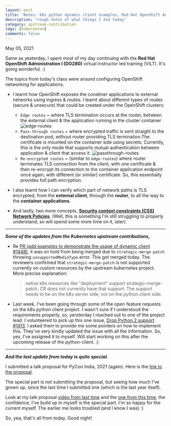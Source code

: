 ```yaml
---
layout: post
title: 'Notes: k8s python dynamic client examples, Red Hat OpenShift Administration I (DO280)#5'
description: "rough notes of what things I did today"
category: upstream-contribution
tags: [kubernetes]
comments: false
---
```


May 05, 2021

Same as yesterday, I spent most of my day continuing with the **Red Hat OpenShift Administration I (DO280)** virtual instructor led training (VILT). It's going wonderful. :)

The topics from today's class were around configuring OpenShift networking for applications. 
- I learnt how OpenShift exposes the conatiner applications to external networks using ingress & routes. I learnt about different types of routes (secure & unsecure) that could be created under the OpenShift clusters:
    - `Edge routes` ~ where TLS termination occurs at the router, between the external client & the application running in the cluster container
     ![edge-routes](https://user-images.githubusercontent.com/30499743/117184624-8af7fc80-adf6-11eb-9bc5-1487c24a4ca6.png) 
    - `Pass-through routes` ~ where encrypted traffic is sent straight to the destination pod, without router providing TLS termination.The certificate is mounted on the container side using secrets. Currently, this is the only mode that supports mutual authentication between application & client that access it.
     ![passthrough-routes](https://user-images.githubusercontent.com/30499743/117184744-b1b63300-adf6-11eb-9e22-8927bfdb1395.png)
    - `Re-encrypted routes` ~ (similar to `edge-routes`) where router terminates TLS connection from the client, with one certificate & then re-encrypt its connection to the container application endpoint once again, with different (or similar) certificate. So, this essentially provides full path encryption.

- I also learnt how I can verify which part of network paths is TLS encrypted, from the **external client**, through the **router**, to all the way to the **container applications**.

- And lastly, two more concepts, **[Security context constraints (CSS)](https://docs.openshift.com/container-platform/4.7/authentication/managing-security-context-constraints.html)** **[Network Policies](https://docs.openshift.com/container-platform/4.6/networking/network_policy/about-network-policy.html)**. (Well, this is something I'm still struggling to properly understand, so will spend some more time on it, later)

---

***Some of the updates from the Kubernetes upstream contributions,***

- Re [PR (add examples to demonstrate the usage of dynamic client #1448)](https://github.com/kubernetes-client/python/pull/1448), it was on hold from being merged due to `strategic-merge-patch` throwing `unsupportedMediaType` error. This got merged today. The reviewers confirmed that `strategic-merge-patch` is not supported currently on custom resources by the upstream kubernetes project. More precise explanation:
  
  > native k8s resources like "deployment" support strategic-merge-patch. CR does not currently have that support. The support needs to be on the k8s server side, not on the python client side.
 
- Last week, I've been going through some of the open feature requests on the k8s python client project. I wasn't sure if I understood the requirements properly, so, yersterday I reached out to one of the project lead. I volunteered to pick up this one issue, [Drop Python 2 support #1413](https://github.com/kubernetes-client/python/issues/1413). I asked them to provide me some pointers on how to implement this. They've very kindly updated the issue with all the information. So, yes, I've assigned it to myself. Will start working on this after the upcoming release of the python-client. :)

---

***And the last update from today is quite special.***

I submitted a talk proposal for PyCon India, 2021 (again). Here is the [link to the proposal](https://in.pycon.org/cfp/2021/proposals/getting-started-with-kubernetes-python-client~axknq/).

The special part is not submitting the proposal, but seeing how much I've grown up, since the last time I submitted one (which is the last year itself).

Look at my talk proposal [video from last time](https://www.youtube.com/watch?v=1FOecXfqFdk) and the [one from this time](https://www.youtube.com/watch?v=AphSNKf-GPs), the confidence, I've build up in myself is the special part. I'm so happy for the current myself. The earlier me looks troubled (and I know I was) :)


So, yea, that's all from today. Good night!




